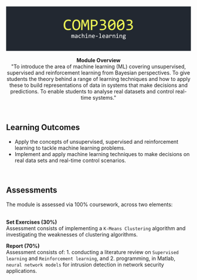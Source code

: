 ![title image](https://github.com/ORG4N/undergrad-study/blob/main/stage-03/machine-learning/docs/images/3003.png)

<p align="center"><strong>Module Overview</strong>
<br>
"To introduce the area of machine learning (ML) covering unsupervised, supervised and reinforcement learning from Bayesian perspectives. To give students the theory behind a range of learning techniques and how to apply these to build representations of data in systems that make decisions and predictions. To enable students to analyse real datasets and control real-time systems."
</p>
<br/>

<h2>Learning Outcomes</h2>

-  Apply the concepts of unsupervised, supervised and reinforcement learning to tackle machine learning problems.
-  Implement and apply machine learning techniques to make decisions on real data sets and real-time control scenarios.

<br>

<h2>Assessments</h2>
The module is assessed via 100% coursework, across two elements:

<br>
<br>

<b> Set Exercises (30%) </b>
<br>
Assessment consists of implementing a `K-Means Clustering` algorithm and investigating the weaknesses of clustering algorithms.

<b> Report (70%) </b>
<br>
Assessment consists of: 1. conducting a literature review on `Supervised learning` and `Reinforcement learning`, and 2. programming, in Matlab, `neural network models` for intrusion detection in network security applications.
